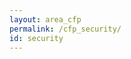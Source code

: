 ```yaml
---
layout: area_cfp
permalink: /cfp_security/
id: security
---
```


<!-- This page content is automatically generated based on the page ID -->